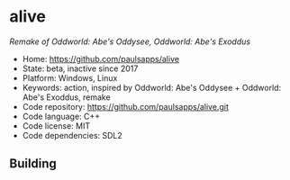 # alive

_Remake of Oddworld: Abe's Oddysee, Oddworld: Abe's Exoddus_

- Home: https://github.com/paulsapps/alive
- State: beta, inactive since 2017
- Platform: Windows, Linux
- Keywords: action, inspired by Oddworld: Abe's Oddysee + Oddworld: Abe's Exoddus, remake
- Code repository: https://github.com/paulsapps/alive.git
- Code language: C++
- Code license: MIT
- Code dependencies: SDL2

## Building
